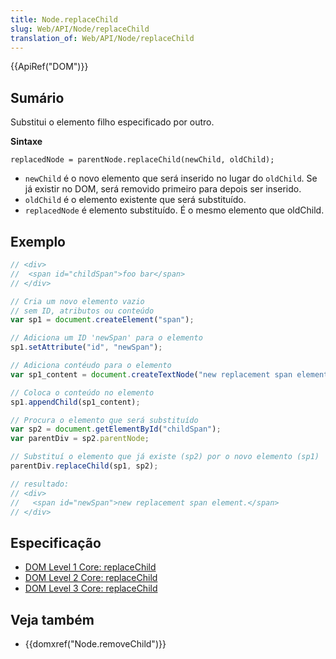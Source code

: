 ```yaml
---
title: Node.replaceChild
slug: Web/API/Node/replaceChild
translation_of: Web/API/Node/replaceChild
---
```

{{ApiRef("DOM")}}

## Sumário

Substitui o elemento filho especificado por outro.

**Sintaxe**

```
replacedNode = parentNode.replaceChild(newChild, oldChild);
```

- `newChild` é o novo elemento que será inserido no lugar do `oldChild`. Se já existir no DOM, será removido primeiro para depois ser inserido.
- `oldChild` é o elemento existente que será substituído.
- `replacedNode` é elemento substituído. É o mesmo elemento que oldChild.

## Exemplo

```js
// <div>
//  <span id="childSpan">foo bar</span>
// </div>

// Cria um novo elemento vazio
// sem ID, atributos ou conteúdo
var sp1 = document.createElement("span");

// Adiciona um ID 'newSpan' para o elemento
sp1.setAttribute("id", "newSpan");

// Adiciona contéudo para o elemento
var sp1_content = document.createTextNode("new replacement span element.");

// Coloca o conteúdo no elemento
sp1.appendChild(sp1_content);

// Procura o elemento que será substituído
var sp2 = document.getElementById("childSpan");
var parentDiv = sp2.parentNode;

// Substituí o elemento que já existe (sp2) por o novo elemento (sp1)
parentDiv.replaceChild(sp1, sp2);

// resultado:
// <div>
//   <span id="newSpan">new replacement span element.</span>
// </div>
```

## Especificação

- [DOM Level 1 Core: replaceChild](https://www.w3.org/TR/REC-DOM-Level-1/level-one-core.html#method-replaceChild)
- [DOM Level 2 Core: replaceChild](https://www.w3.org/TR/DOM-Level-2-Core/core.html#ID-785887307)
- [DOM Level 3 Core: replaceChild](https://www.w3.org/TR/DOM-Level-3-Core/core.html#ID-785887307)

## Veja também

- {{domxref("Node.removeChild")}}
